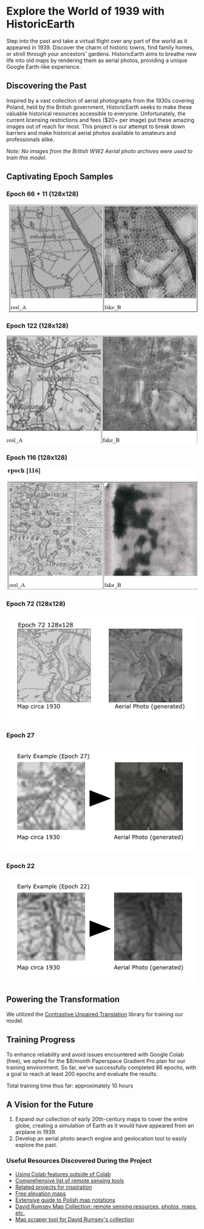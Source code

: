 # Explore the World of 1939 with HistoricEarth

Step into the past and take a virtual flight over any part of the world as it appeared in 1939. Discover the charm of historic towns, find family homes, or stroll through your ancestors' gardens. HistoricEarth aims to breathe new life into old maps by rendering them as aerial photos, providing a unique Google Earth-like experience.

## Discovering the Past

Inspired by a vast collection of aerial photographs from the 1930s covering Poland, held by the British government, HistoricEarth seeks to make these valuable historical resources accessible to everyone. Unfortunately, the current licensing restrictions and fees ($20+ per image) put these amazing images out of reach for most. This project is our attempt to break down barriers and make historical aerial photos available to amateurs and professionals alike.

*Note: No images from the British WW2 Aerial photo archives were used to train this model.*

## Captivating Epoch Samples

### Epoch 66 + 11 (128x128)
![](images/epoch_66_11.png.png)

### Epoch 122 (128x128)
![](images/epoch_122_ready.png)

### Epoch 116 (128x128)
![](images/epoch_116_ready.png)

### Epoch 72 (128x128)
![](images/epoch_72_ready.png)

### Epoch 27
![](images/Early_Example_27.png)

### Epoch 22
![](images/Early_Example_22.png)

## Powering the Transformation

We utilized the [Contrastive Unpaired Translation](https://github.com/taesungp/contrastive-unpaired-translation) library for training our model.

## Training Progress

To enhance reliability and avoid issues encountered with Google Colab (free), we opted for the $8/month Paperspace Gradient Pro plan for our training environment. So far, we've successfully completed 86 epochs, with a goal to reach at least 200 epochs and evaluate the results.

Total training time thus far: approximately 10 hours

## A Vision for the Future

1. Expand our collection of early 20th-century maps to cover the entire globe, creating a simulation of Earth as it would have appeared from an airplane in 1939.
2. Develop an aerial photo search engine and geolocation tool to easily explore the past.

### Useful Resources Discovered During the Project

- [Using Colab features outside of Colab](https://github.com/TakahiroDoi/opencv-workaround-for-colab/blob/main/Example_Cv2Workaround.ipynb)
- [Comprehensive list of remote sensing tools](https://github.com/robmarkcole/satellite-image-deep-learning#image-chippingtiling--merging)
- [Related projects for inspiration](https://www.thoughtco.com/historical-map-overlays-for-google-1422162)
- [Free elevation maps](https://maps-for-free.com/)
- [Extensive guide to Polish map notations](http://maps.mapywig.org/m/m_documents/PL/WZORY_I_OBJASNIENIA_ZNAKOW_TOPOGRAFICZNYCH_10K_25K_WIG_1931.pdf)
- [David Rumsey Map Collection: remote sensing resources, photos, maps, etc.](https://www.davidrumsey.com/)
- [Map scraper tool for David Rumsey's collection](https://github.com/Rburdett4/David-Rumsey-DPLA-Map-Scraper)
